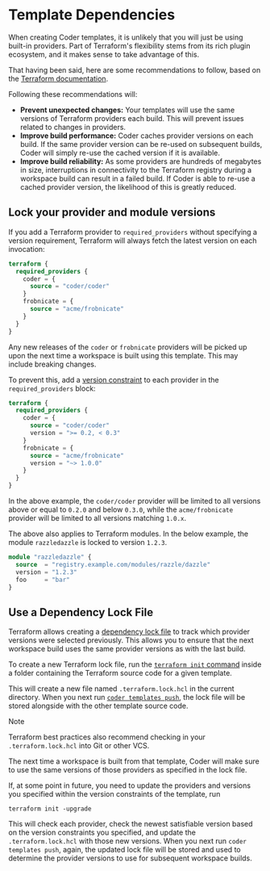 # Template Dependencies

When creating Coder templates, it is unlikely that you will just be using
built-in providers. Part of Terraform's flexibility stems from its rich plugin
ecosystem, and it makes sense to take advantage of this.

That having been said, here are some recommendations to follow, based on the
[Terraform documentation](https://developer.hashicorp.com/terraform/tutorials/configuration-language/provider-versioning).

Following these recommendations will:

- **Prevent unexpected changes:** Your templates will use the same versions of
  Terraform providers each build. This will prevent issues related to changes in
  providers.
- **Improve build performance:** Coder caches provider versions on each build.
  If the same provider version can be re-used on subsequent builds, Coder will
  simply re-use the cached version if it is available.
- **Improve build reliability:** As some providers are hundreds of megabytes in
  size, interruptions in connectivity to the Terraform registry during a
  workspace build can result in a failed build. If Coder is able to re-use a
  cached provider version, the likelihood of this is greatly reduced.

## Lock your provider and module versions

If you add a Terraform provider to `required_providers` without specifying a
version requirement, Terraform will always fetch the latest version on each
invocation:

```terraform
terraform {
  required_providers {
    coder = {
      source = "coder/coder"
    }
    frobnicate = {
      source = "acme/frobnicate"
    }
  }
}
```

Any new releases of the `coder` or `frobnicate` providers will be picked up upon
the next time a workspace is built using this template. This may include
breaking changes.

To prevent this, add a
[version constraint](https://developer.hashicorp.com/terraform/language/expressions/version-constraints)
to each provider in the `required_providers` block:

```terraform
terraform {
  required_providers {
    coder = {
      source = "coder/coder"
      version = ">= 0.2, < 0.3"
    }
    frobnicate = {
      source = "acme/frobnicate"
      version = "~> 1.0.0"
    }
  }
}
```

In the above example, the `coder/coder` provider will be limited to all versions
above or equal to `0.2.0` and below `0.3.0`, while the `acme/frobnicate`
provider will be limited to all versions matching `1.0.x`.

The above also applies to Terraform modules. In the below example, the module
`razzledazzle` is locked to version `1.2.3`.

```terraform
module "razzledazzle" {
  source  = "registry.example.com/modules/razzle/dazzle"
  version = "1.2.3"
  foo     = "bar"
}
```

## Use a Dependency Lock File

Terraform allows creating a
[dependency lock file](https://developer.hashicorp.com/terraform/language/files/dependency-lock)
to track which provider versions were selected previously. This allows you to
ensure that the next workspace build uses the same provider versions as with the
last build.

To create a new Terraform lock file, run the
[`terraform init` command](https://developer.hashicorp.com/terraform/cli/commands/init)
inside a folder containing the Terraform source code for a given template.

This will create a new file named `.terraform.lock.hcl` in the current
directory. When you next run
[`coder templates push`](../../../reference/cli/templates_push.md), the lock
file will be stored alongside with the other template source code.

> [!NOTE]
> Terraform best practices also recommend checking in your
> `.terraform.lock.hcl` into Git or other VCS.

The next time a workspace is built from that template, Coder will make sure to
use the same versions of those providers as specified in the lock file.

If, at some point in future, you need to update the providers and versions you
specified within the version constraints of the template, run

```console
terraform init -upgrade
```

This will check each provider, check the newest satisfiable version based on the
version constraints you specified, and update the `.terraform.lock.hcl` with
those new versions. When you next run `coder templates push`, again, the updated
lock file will be stored and used to determine the provider versions to use for
subsequent workspace builds.
